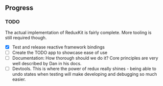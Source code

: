 ## Progress

### TODO

The actual implementation of ReduxKit is fairly complete. More tooling is still required though.

- [x] Test and release reactive framework bindings
- [ ] Create the TODO app to showcase ease of use
- [ ] Documentation: How thorough should we do it? Core principles are very well described by Dan in his docs.
- [ ] Devtools. This is where the power of redux really shines - being able to undo states when testing will make developing and debugging so much easier.
